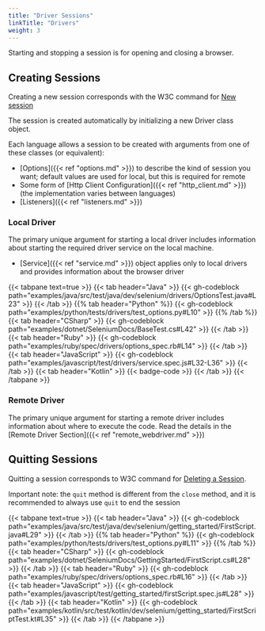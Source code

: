 ```yaml
---
title: "Driver Sessions"
linkTitle: "Drivers"
weight: 3
---
```


Starting and stopping a session is for opening and closing a browser.

## Creating Sessions

Creating a new session corresponds with the W3C command for [New session](https://w3c.github.io/webdriver/#new-session)

The session is created automatically by initializing a new Driver class object.

Each language allows a session to be created with arguments from one of these classes (or equivalent):

* [Options]({{< ref "options.md" >}}) to describe the kind of session you want; default values are used for local, but
  this is required for remote
* Some form of [Http Client Configuration]({{< ref "http_client.md" >}}) (the implementation varies between languages)
* [Listeners]({{< ref "listeners.md" >}})

### Local Driver

The primary unique argument for starting a local driver includes information about starting the required driver service
on the local machine.

* [Service]({{< ref "service.md" >}}) object applies only to local drivers and provides information about the browser
  driver

{{< tabpane text=true >}}
{{< tab header="Java" >}}
{{< gh-codeblock path="examples/java/src/test/java/dev/selenium/drivers/OptionsTest.java#L23" >}}
{{< /tab >}}
{{% tab header="Python" %}}
{{< gh-codeblock path="examples/python/tests/drivers/test_options.py#L10" >}}
{{% /tab %}}
{{< tab header="CSharp" >}}
{{< gh-codeblock path="examples/dotnet/SeleniumDocs/BaseTest.cs#L42" >}}
{{< /tab >}}
{{< tab header="Ruby" >}}
{{< gh-codeblock path="examples/ruby/spec/drivers/options_spec.rb#L14" >}}
{{< /tab >}}
{{< tab header="JavaScript" >}}
{{< gh-codeblock path="examples/javascript/test/drivers/service.spec.js#L32-L36" >}}
{{< /tab >}}
{{< tab header="Kotlin" >}}
{{< badge-code >}}
{{< /tab >}}
{{< /tabpane >}}

### Remote Driver

The primary unique argument for starting a remote driver includes information about where to execute the code.
Read the details in the [Remote Driver Section]({{< ref "remote_webdriver.md" >}})

## Quitting Sessions

Quitting a session corresponds to W3C command for [Deleting a Session](https://w3c.github.io/webdriver/#delete-session).

Important note: the `quit` method is different from the `close` method,
and it is recommended to always use `quit` to end the session

{{< tabpane text=true >}}
{{< tab header="Java" >}}
{{< gh-codeblock path="examples/java/src/test/java/dev/selenium/getting_started/FirstScript.java#L29" >}}
{{< /tab >}}
{{% tab header="Python" %}}
{{< gh-codeblock path="examples/python/tests/drivers/test_options.py#L11" >}}
{{% /tab %}}
{{< tab header="CSharp" >}}
{{< gh-codeblock path="examples/dotnet/SeleniumDocs/GettingStarted/FirstScript.cs#L28" >}}
{{< /tab >}}
{{< tab header="Ruby" >}}
{{< gh-codeblock path="examples/ruby/spec/drivers/options_spec.rb#L16" >}}
{{< /tab >}}
{{< tab header="JavaScript" >}}
{{< gh-codeblock path="examples/javascript/test/getting_started/firstScript.spec.js#L28" >}}
{{< /tab >}}
{{< tab header="Kotlin" >}}
{{< gh-codeblock path="examples/kotlin/src/test/kotlin/dev/selenium/getting_started/FirstScriptTest.kt#L35" >}}
{{< /tab >}}
{{< /tabpane >}}
